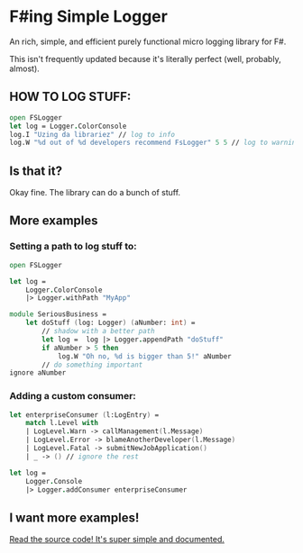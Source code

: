 # F#ing Simple Logger

An rich, simple, and efficient purely functional micro logging library for F#.

This isn't frequently updated because it's literally perfect (well, probably, almost).


## HOW TO LOG STUFF:

```fsharp
open FSLogger
let log = Logger.ColorConsole
log.I "Uzing da librariez" // log to info
log.W "%d out of %d developers recommend FsLogger" 5 5 // log to warning with format features
```

## Is that it?

Okay fine. The library can do a bunch of stuff.


## More examples

### Setting a path to log stuff to:

```fsharp
open FSLogger

let log = 
    Logger.ColorConsole
    |> Logger.withPath "MyApp"

module SeriousBusiness = 
    let doStuff (log: Logger) (aNumber: int) =
        // shadow with a better path
        let log =  log |> Logger.appendPath "doStuff"
        if aNumber > 5 then
            log.W "Oh no, %d is bigger than 5!" aNumber
        // do something important
ignore aNumber
```


### Adding a custom consumer:

```fsharp
let enterpriseConsumer (l:LogEntry) = 
	match l.Level with
	| LogLevel.Warn -> callManagement(l.Message)
	| LogLevel.Error -> blameAnotherDeveloper(l.Message)
	| LogLevel.Fatal -> submitNewJobApplication()
	| _ -> () // ignore the rest

let log = 
	Logger.Console
	|> Logger.addConsumer enterpriseConsumer
```


## I want more examples!

[Read the source code! It's super simple and documented.](https://github.com/varon/FSLogger/blob/master/src/FSLogger/Logger.fs)
